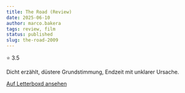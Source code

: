 ```yaml
---
title: The Road (Review)
date: 2025-06-10
author: marco.bakera
tags: review, film
status: published
slug: the-road-2009
---
```


⭐ 3.5

Dicht erzählt, düstere Grundstimmung, Endzeit mit unklarer Ursache.

[Auf Letterboxd ansehen](https://boxd.it/9XbQLN)

